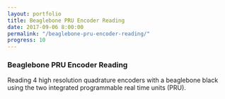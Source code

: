 ```yaml
---
layout: portfolio
title: Beaglebone PRU Encoder Reading
date: 2017-09-06 8:00:00
permalink: "/beaglebone-pru-encoder-reading/"
progress: 10
---
```



### Beaglebone PRU Encoder Reading

Reading 4 high resolution quadrature encoders with a beaglebone black using the two integrated programmable real time units (PRU).
